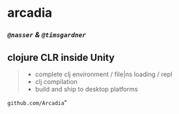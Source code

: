 # arcadia

### *`@nasser` & `@timsgardner`*

## clojure CLR inside Unity
> * complete clj environment / file|ns loading / repl
> * clj compilation
> * build and ship to desktop platforms

`github.com/Arcadia`"